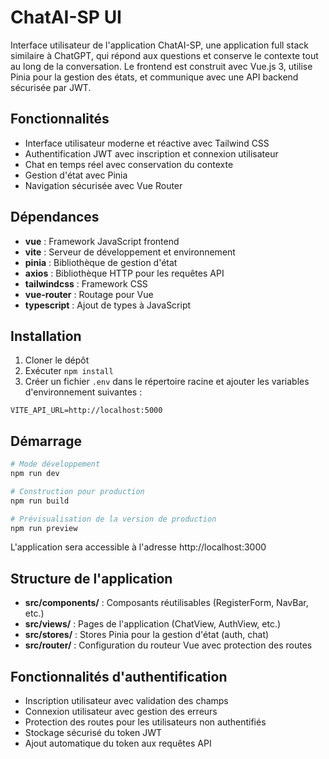 # ChatAI-SP UI

Interface utilisateur de l'application ChatAI-SP, une application full stack similaire à ChatGPT, qui répond aux questions et conserve le contexte tout au long de la conversation. Le frontend est construit avec Vue.js 3, utilise Pinia pour la gestion des états, et communique avec une API backend sécurisée par JWT.

## Fonctionnalités

- Interface utilisateur moderne et réactive avec Tailwind CSS
- Authentification JWT avec inscription et connexion utilisateur
- Chat en temps réel avec conservation du contexte
- Gestion d'état avec Pinia
- Navigation sécurisée avec Vue Router



## Dépendances

- **vue** : Framework JavaScript frontend
- **vite** : Serveur de développement et environnement
- **pinia** : Bibliothèque de gestion d'état
- **axios** : Bibliothèque HTTP pour les requêtes API
- **tailwindcss** : Framework CSS
- **vue-router** : Routage pour Vue
- **typescript** : Ajout de types à JavaScript


## Installation

1. Cloner le dépôt
2. Exécuter `npm install`
3. Créer un fichier `.env` dans le répertoire racine et ajouter les variables d'environnement suivantes :

```
VITE_API_URL=http://localhost:5000
```

## Démarrage

```bash
# Mode développement
npm run dev

# Construction pour production
npm run build

# Prévisualisation de la version de production
npm run preview
```

L'application sera accessible à l'adresse http://localhost:3000

## Structure de l'application

- **src/components/** : Composants réutilisables (RegisterForm, NavBar, etc.)
- **src/views/** : Pages de l'application (ChatView, AuthView, etc.)
- **src/stores/** : Stores Pinia pour la gestion d'état (auth, chat)
- **src/router/** : Configuration du routeur Vue avec protection des routes

## Fonctionnalités d'authentification

- Inscription utilisateur avec validation des champs
- Connexion utilisateur avec gestion des erreurs
- Protection des routes pour les utilisateurs non authentifiés
- Stockage sécurisé du token JWT
- Ajout automatique du token aux requêtes API